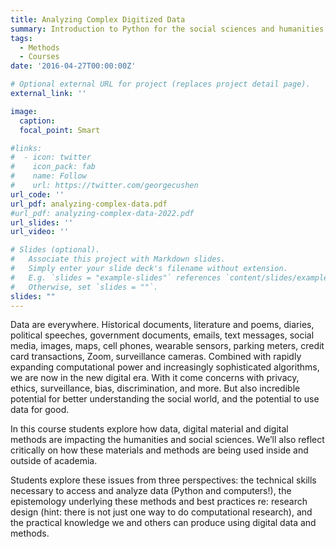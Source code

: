 ```yaml
---
title: Analyzing Complex Digitized Data
summary: Introduction to Python for the social sciences and humanities
tags:
  - Methods
  - Courses
date: '2016-04-27T00:00:00Z'

# Optional external URL for project (replaces project detail page).
external_link: ''

image:
  caption: 
  focal_point: Smart

#links:
#  - icon: twitter
#    icon_pack: fab
#    name: Follow
#    url: https://twitter.com/georgecushen
url_code: ''
url_pdf: analyzing-complex-data.pdf
#url_pdf: analyzing-complex-data-2022.pdf
url_slides: ''
url_video: ''

# Slides (optional).
#   Associate this project with Markdown slides.
#   Simply enter your slide deck's filename without extension.
#   E.g. `slides = "example-slides"` references `content/slides/example-slides.md`.
#   Otherwise, set `slides = ""`.
slides: ""
---
```


Data are everywhere. Historical documents, literature and poems, diaries, political speeches, government documents, emails, text messages, social media, images, maps, cell phones, wearable sensors, parking meters, credit card transactions, Zoom, surveillance cameras. Combined with rapidly expanding computational power and increasingly sophisticated algorithms, we are now in the new digital era. With it come concerns with privacy, ethics, surveillance, bias, discrimination, and more. But also incredible potential for better understanding the social world, and the potential to use data for good.

In this course students explore how data, digital material and digital methods are impacting the humanities and social sciences. We’ll also reflect critically on how these materials and methods are being used inside and outside of academia.

Students explore these issues from three perspectives: the technical skills necessary to access and analyze data (Python and computers!), the epistemology underlying these methods and best practices re: research design (hint: there is not just one way to do computational research), and the practical knowledge we and others can produce using digital data and methods.
